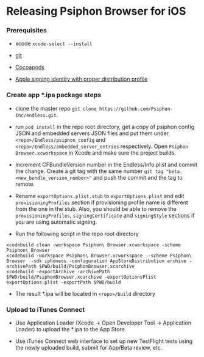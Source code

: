 # Releasing Psiphon Browser for iOS

### Prerequisites

* xcode `xcode-select --install`

* [git](https://git-scm.com/download/mac)

* [Cocoapods](https://cocoapods.org/)

* [Apple signing identity with proper distribution profile](https://developer.apple.com/library/content/documentation/IDEs/Conceptual/AppDistributionGuide/ConfiguringYourApp/ConfiguringYourApp.html#//apple_ref/doc/uid/TP40012582-CH28-SW1)

### Create app *.ipa package steps

* clone the master repo `git clone https://github.com/Psiphon-Inc/endless.git`.

* run `pod install` in the repo root directory, get a copy of psiphon config JSON and embedded servers JSON files and put them under `<repo>/Endless/psiphon_config` and `<repo>/Endless/embedded_server_entries` respectively. Open `Psiphon Browser.xcworkspace` in Xcode and make sure the project builds.

* Increment CFBundleVersion number in the Endless/Info.plist and commit the change. Create a git tag with the same number `git tag "beta.<new_bundle_version_number>"` and push the commit and the tag to remote.

* Rename `exportOptions.plist.stub` to `exportOptions.plist` and edit `provisioningProfiles` section if provisioning profile name is different from the one in the stub. Also, you should be able to remove the `provisioningProfiles`, `signingCertificate` and `signingStyle` sections if you are using automatic signing.

* Run the following script in the repo root directory
```
xcodebuild clean -workspace Psiphon\ Browser.xcworkspace -scheme Psiphon\ Browser
xcodebuild -workspace Psiphon\ Browser.xcworkspace  -scheme Psiphon\ Browser  -sdk iphoneos -configuration AppStoreDistribution archive -archivePath $PWD/build/PsiphonBrowser.xcarchive
xcodebuild -exportArchive -archivePath $PWD/build/PsiphonBrowser.xcarchive -exportOptionsPlist exportOptions.plist -exportPath $PWD/build
```

* The result *.ipa will be located in `<repo>/build` directory


### Upload to iTunes Connect

* Use Application Loader (Xcode -> Open Developer Tool -> Application Loader) to upload the *.ipa to the App Store.

* Use iTunes Connect web interface to set up new TestFlight tests using the newly uploaded build, submit for App/Beta review, etc.
